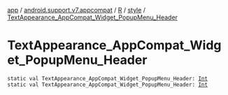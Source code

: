 [app](../../../index.md) / [android.support.v7.appcompat](../../index.md) / [R](../index.md) / [style](index.md) / [TextAppearance_AppCompat_Widget_PopupMenu_Header](./-text-appearance_-app-compat_-widget_-popup-menu_-header.md)

# TextAppearance_AppCompat_Widget_PopupMenu_Header

`static val TextAppearance_AppCompat_Widget_PopupMenu_Header: `[`Int`](https://kotlinlang.org/api/latest/jvm/stdlib/kotlin/-int/index.html)
`static val TextAppearance_AppCompat_Widget_PopupMenu_Header: `[`Int`](https://kotlinlang.org/api/latest/jvm/stdlib/kotlin/-int/index.html)